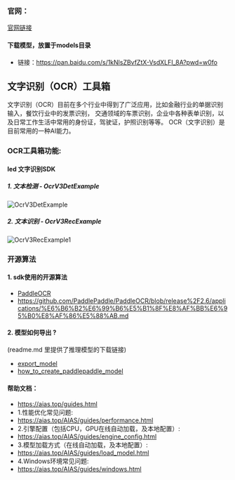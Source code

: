 ### 官网：
[官网链接](https://www.aias.top/)

#### 下载模型，放置于models目录
- 链接：https://pan.baidu.com/s/1kNlsZBvfZtX-VsdXLFI_8A?pwd=w0fo


## 文字识别（OCR）工具箱
文字识别（OCR）目前在多个行业中得到了广泛应用，比如金融行业的单据识别输入，餐饮行业中的发票识别，
交通领域的车票识别，企业中各种表单识别，以及日常工作生活中常用的身份证，驾驶证，护照识别等等。
OCR（文字识别）是目前常用的一种AI能力。

### OCR工具箱功能:
#### led 文字识别SDK 
##### 1. 文本检测 - OcrV3DetExample

![OcrV3DetExample](https://aias-home.oss-cn-beijing.aliyuncs.com/AIAS/OCR/images/led_det_result.png)

##### 2. 文本识别 - OcrV3RecExample


![OcrV3RecExample1](https://aias-home.oss-cn-beijing.aliyuncs.com/AIAS/OCR/images/led_rec_result.png)





### 开源算法
#### 1. sdk使用的开源算法
- [PaddleOCR](https://github.com/PaddlePaddle/PaddleOCR)
- https://github.com/PaddlePaddle/PaddleOCR/blob/release%2F2.6/applications/%E6%B6%B2%E6%99%B6%E5%B1%8F%E8%AF%BB%E6%95%B0%E8%AF%86%E5%88%AB.md

#### 2. 模型如何导出 ?
(readme.md 里提供了推理模型的下载链接)
- [export_model](https://github.com/PaddlePaddle/PaddleOCR/blob/release%2F2.5/tools/export_model.py)
- [how_to_create_paddlepaddle_model](http://docs.djl.ai/docs/paddlepaddle/how_to_create_paddlepaddle_model_zh.html)



#### 帮助文档：
- https://aias.top/guides.html
- 1.性能优化常见问题:
- https://aias.top/AIAS/guides/performance.html
- 2.引擎配置（包括CPU，GPU在线自动加载，及本地配置）:
- https://aias.top/AIAS/guides/engine_config.html
- 3.模型加载方式（在线自动加载，及本地配置）:
- https://aias.top/AIAS/guides/load_model.html
- 4.Windows环境常见问题:
- https://aias.top/AIAS/guides/windows.html

